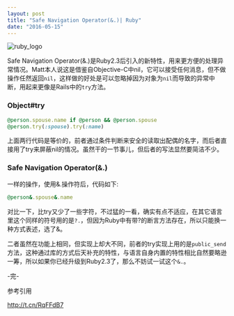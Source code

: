 ```yaml
---
layout: post
title: "Safe Navigation Operator(&.)| Ruby"
date: "2016-05-15"
---
```


![ruby_logo]({{site.IMG_PATH}}/ruby_logo.jpg)

Safe Navigation Operator(&.)是Ruby2.3后引入的新特性，用来更方便的处理异常情况。Matt本人说这是借鉴自Objective-C中nil，它可以接受任何消息，但不做操作任然返回`nil`，这样做的好处是可以忽略掉因为对象为`nil`而导致的异常中断，用起来更像是Rails中的`try`方法。

### Object#try
```ruby
@person.spouse.name if @person && @person.spouse
@person.try(:spouse).try(:name)
```
上面两行代码是等价的，前者通过条件判断来安全的读取出配偶的名字，而后者直接用了try来屏蔽nil的情况。虽然干的一节事儿，但后者的写法显然要简洁不少。

### Safe Navigation Operator(&.)

一样的操作，使用&.操作符后，代码如下:
```ruby
@person&.spouse&.name
```

对比一下，比try又少了一些字符，不过猛的一看，确实有点不适应，在其它语言里这个同样的符号用的是`?.`，但因为Ruby中有带?的断言方法存在，所以只能换一种方式表述，选了&。

二者虽然在功能上相同，但实现上却大不同，前者的try实现上用的是`public_send`方法，这种通过库的方式后天补充的特性，与语言自身内置的特性相比自然要略逊一筹，所以如果你已经升级到Ruby2.3了，那么不妨试一试这个`&.`。

-完-

参考引用

http://t.cn/RqFFdB7
